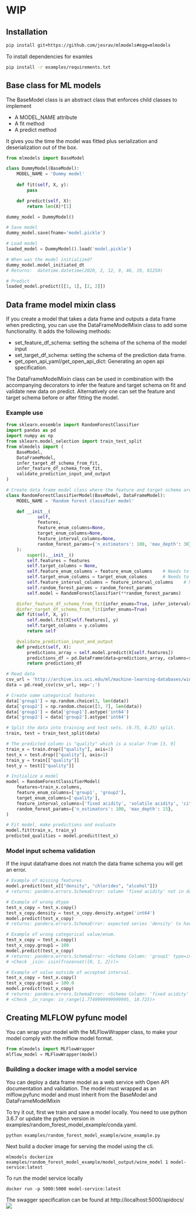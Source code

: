 # WIP

## Installation
```bash
pip install git+https://github.com/jesrav/mlmodels#egg=mlmodels
```
To install dependencies for examles
```bash
pip install -r examples/requirements.txt
```
## Base class for ML models
The BaseModel class is an abstract class that enforces child classes to implement
- A MODEL_NAME attribute
- A fit method
- A predict method

It gives you the time the model was fitted plus serialization and deserialization out of the box.

```python
from mlmodels import BaseModel

class DummyModel(BaseModel):
    MODEL_NAME = 'Dummy model'
    
    def fit(self, X, y):
        pass

    def predict(self, X):
        return len(X)*[1]

dummy_model = DummyModel()

# Save model
dummy_model.save(fname='model.pickle')

# Load model
loaded_model = DummyModel().load('model.pickle')

# When was the model initialized?
dummy_model.model_initiated_dt
# Returns:  datetime.datetime(2020, 2, 12, 9, 46, 19, 81250)

# Predict
loaded_model.predict([[1, 1], [2, 2]])
```
## Data frame model mixin class
If you create a model that takes a data frame and outputs a data frame when predicting, you can use the DataFrameModelMixin class to add some functionality.
It adds the following methods: 
- set_feature_df_schema: setting the schema of the schema of the model input 
- set_target_df_schema: setting the schema of the prediction data frame.
- get_open_api_yaml/get_open_api_dict: Generating an open api specification.

The DataFrameModelMixin class can be used in combination with the accompanying decorators to infer the feature and target schema on fit and validate new data on predict.
Alternatively one can set the feature and target schema before or after fitting the model.

### Example use
```python
from sklearn.ensemble import RandomForestClassifier
import pandas as pd
import numpy as np
from sklearn.model_selection import train_test_split
from mlmodels import (
    BaseModel,
    DataFrameModel,
    infer_target_df_schema_from_fit,
    infer_feature_df_schema_from_fit,
    validate_prediction_input_and_output
)

# Create data frame model class where the feature and target schema are infered when the model is fitted.
class RandomForestClassifierModel(BaseModel, DataFrameModel):
    MODEL_NAME = 'Random forest classifier model'

    def __init__(
            self,
            features,
            feature_enum_columns=None,
            target_enum_columns=None,
            feature_interval_columns=None,
            random_forest_params={'n_estimators': 100, 'max_depth': 30},
    ):
        super().__init__()
        self.features = features
        self.target_columns = None,
        self.feature_enum_columns = feature_enum_columns    # Needs to be set to infer enums for ceartain features.
        self.target_enum_columns = target_enum_columns      # Needs to be set to infer enums for certain of the target columns.
        self.feature_interval_columns = feature_interval_columns    # Needs to be set to infer the range/interval of accepted values for certain continous features. 
        self.random_forest_params = random_forest_params
        self.model = RandomForestClassifier(**random_forest_params)

    @infer_feature_df_schema_from_fit(infer_enums=True, infer_intervals=True, interval_buffer_percent=25)
    @infer_target_df_schema_from_fit(infer_enums=True)
    def fit(self, X, y):
        self.model.fit(X[self.features], y)
        self.target_columns = y.columns
        return self

    @validate_prediction_input_and_output
    def predict(self, X):
        predictions_array = self.model.predict(X[self.features])
        predictions_df = pd.DataFrame(data=predictions_array, columns=self.target_columns)
        return predictions_df

# Read data
csv_url = 'http://archive.ics.uci.edu/ml/machine-learning-databases/wine-quality/winequality-red.csv'
data = pd.read_csv(csv_url, sep=';')

# Create some categorical features
data['group1'] = np.random.choice(3, len(data))
data['group2'] = np.random.choice([3, 7], len(data))
data['group1'] = data['group1'].astype('int64')
data['group2'] = data['group2'].astype('int64')

# Split the data into training and test sets. (0.75, 0.25) split.
train, test = train_test_split(data)

# The predicted column is "quality" which is a scalar from [3, 9]
train_x = train.drop(["quality"], axis=1)
test_x = test.drop(["quality"], axis=1)
train_y = train[["quality"]]
test_y = test[["quality"]]

# Initialize a model
model = RandomForestClassifierModel(
    features=train_x.columns,
    feature_enum_columns=['group1', 'group2'],
    target_enum_columns=['quality'],
    feature_interval_columns=['fixed acidity', 'volatile acidity', 'citric acid'],
    random_forest_params={'n_estimators': 100, 'max_depth': 15},
)

# Fit model, make predictions and evaluate
model.fit(train_x, train_y)
predicted_qualities = model.predict(test_x)
```
### Model input schema validation
If the input dataframe does not match the data frame schema you will get an error.
```python
# Example of missing features
model.predict(test_x[["density", "chlorides", "alcohol"]])
# returns: pandera.errors.SchemaError: column 'fixed acidity' not in dataframe

# Example of wrong dtype
test_x_copy = test_x.copy()
test_x_copy.density = test_x_copy.density.astype('int64')
model.predict(test_x_copy)
# returns: pandera.errors.SchemaError: expected series 'density' to have type float64, got int64

# Example of wrong categorical value/enum.
test_x_copy = test_x.copy()
test_x_copy.group1 = 100
model.predict(test_x_copy)
# returns: pandera.errors.SchemaError: <Schema Column: 'group1' type=int64> failed element-wise validator 0:
# <Check _isin: isin(frozenset({0, 1, 2}))>

# Example of value outside of accepted interval.
test_x_copy = test_x.copy()
test_x_copy.group1 = 100.0
model.predict(test_x_copy)
# returns: pandera.errors.SchemaError: <Schema Column: 'fixed acidity' type=float64> failed element-wise validator 0:
# <Check _in_range: in_range(1.7749999999999995, 18.725)>
```

## Creating MLFLOW pyfunc model
You can wrap your model with the MLFlowWrapper class, to make your model comply with the mlflow model format.
```python
from mlmodels import MLFlowWrapper
mlflow_model = MLFlowWrapper(model)
```

### Building a docker image with a model service
You can deploy a data frame model as a web service with Open API documentation and validation.
The model must wrapped as an mlflow.pyfunc model and must inherit from the BaseModel and DataFrameModelMixin

To try it out, first we train and save a model locally. You need to use python 3.6.7 or update the python version in examples/random_forest_model_example/conda.yaml.
```console
python examples/random_forest_model_example/wine_example.py
```
Next build a docker image for serving the model using the cli. 
```console
mlmodels dockerize examples/random_forest_model_example/model_output/wine_model 1 model-service:latest
```
To run the model service locally
```console
docker run -p 5000:5000 model-service:latest
```
The swagger specification can be found at http://localhost:5000/apidocs/
![](docs/swagger_screenshot.jpg)